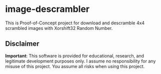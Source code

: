 # image-descrambler

This is Proof-of-Concept project for download and descramble 4x4 scrambled images with Xorshift32 Random Number.

## Disclaimer

**Important**: This software is provided for educational, research, and legitimate development purposes only. I assume no responsibility for any misuse of this project. You assume all risks when using this project.
